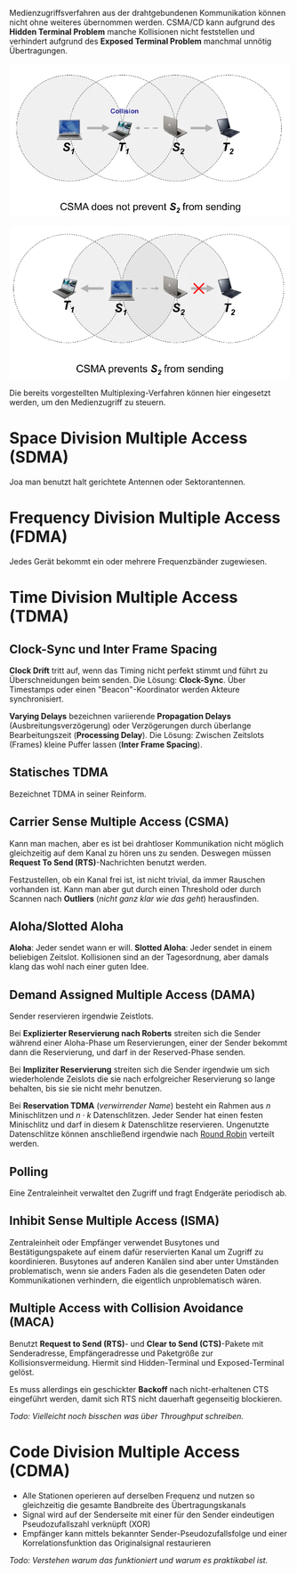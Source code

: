 Medienzugriffsverfahren aus der drahtgebundenen Kommunikation können nicht ohne weiteres übernommen werden. CSMA/CD kann aufgrund des **Hidden Terminal Problem** manche Kollisionen nicht feststellen und verhindert aufgrund des **Exposed Terminal Problem** manchmal unnötig Übertragungen.

![Hidden Terminal Problem Beispiel](img/hidden-terminal.png)

![Hidden Terminal Problem Beispiel](img/exposed-terminal.png)

Die bereits vorgestellten Multiplexing-Verfahren können hier eingesetzt werden, um den Medienzugriff zu steuern.


# Space Division Multiple Access (SDMA)
Joa man benutzt halt gerichtete Antennen oder Sektorantennen.


# Frequency Division Multiple Access (FDMA)
Jedes Gerät bekommt ein oder mehrere Frequenzbänder zugewiesen.


# Time Division Multiple Access (TDMA)

## Clock-Sync und Inter Frame Spacing
**Clock Drift** tritt auf, wenn das Timing nicht perfekt stimmt und führt zu Überschneidungen beim senden. Die Lösung: **Clock-Sync**. Über Timestamps oder einen "Beacon"-Koordinator werden Akteure synchronisiert.

**Varying Delays** bezeichnen variierende **Propagation Delays** (Ausbreitungsverzögerung) oder Verzögerungen durch überlange Bearbeitungszeit (**Processing Delay**). Die Lösung: Zwischen Zeitslots (Frames) kleine Puffer lassen (**Inter Frame Spacing**).

## Statisches TDMA
Bezeichnet TDMA in seiner Reinform.

## Carrier Sense Multiple Access (CSMA)
Kann man machen, aber es ist bei drahtloser Kommunikation nicht möglich gleichzeitig auf dem Kanal zu hören uns zu senden. Deswegen müssen **Request To Send (RTS)**-Nachrichten benutzt werden.

Festzustellen, ob ein Kanal frei ist, ist nicht trivial, da immer Rauschen vorhanden ist. Kann man aber gut durch einen Threshold oder durch Scannen nach **Outliers** (*nicht ganz klar wie das geht*) herausfinden.

## Aloha/Slotted Aloha
**Aloha**: Jeder sendet wann er will. **Slotted Aloha**: Jeder sendet in einem beliebigen Zeitslot. Kollisionen sind an der Tagesordnung, aber damals klang das wohl nach einer guten Idee.

## Demand Assigned Multiple Access (DAMA)
Sender reservieren irgendwie Zeistlots.

Bei **Explizierter Reservierung nach Roberts** streiten sich die Sender während einer Aloha-Phase um Reservierungen, einer der Sender bekommt dann die Reservierung, und darf in der Reserved-Phase senden.

Bei **Impliziter Reservierung** streiten sich die Sender irgendwie um sich wiederholende Zeislots die sie nach erfolgreicher Reservierung so lange behalten, bis sie sie nicht mehr benutzen.

Bei **Reservation TDMA** (*verwirrender Name*) besteht ein Rahmen aus $n$ Minischlitzen und $n \cdot k$ Datenschlitzen. Jeder Sender hat einen festen Minischlitz und darf in diesem $k$ Datenschlitze reservieren. Ungenutzte Datenschlitze können anschließend irgendwie nach [Round Robin](http://userpages.uni-koblenz.de/~mbrack/Dynamic%20Priority%20Round%20Robin.htm) verteilt werden.

## Polling
Eine Zentraleinheit verwaltet den Zugriff und fragt Endgeräte periodisch ab.

## Inhibit Sense Multiple Access (ISMA)
Zentraleinheit oder Empfänger verwendet Busytones und Bestätigungspakete auf einem dafür reservierten Kanal um Zugriff zu koordinieren. Busytones auf anderen Kanälen sind aber unter Umständen problematisch, wenn sie anders Faden als die gesendeten Daten oder Kommunikationen verhindern, die eigentlich unproblematisch wären.

## Multiple Access with Collision Avoidance (MACA)
Benutzt **Request to Send (RTS)**- und **Clear to Send (CTS)**-Pakete mit Senderadresse, Empfängeradresse und Paketgröße zur Kollisionsvermeidung. Hiermit sind Hidden-Terminal und Exposed-Terminal gelöst.

Es muss allerdings ein geschickter **Backoff** nach nicht-erhaltenen CTS eingeführt werden, damit sich RTS nicht dauerhaft gegenseitig blockieren.

*Todo: Vielleicht noch bisschen was über Throughput schreiben.*


# Code Division Multiple Access (CDMA)

* Alle Stationen operieren auf derselben Frequenz und nutzen so gleichzeitig die gesamte Bandbreite des Übertragungskanals
* Signal wird auf der Senderseite mit einer für den Sender eindeutigen Pseudozufallszahl verknüpft (XOR)
* Empfänger kann mittels bekannter Sender-Pseudozufallsfolge und einer Korrelationsfunktion das Originalsignal restaurieren

*Todo: Verstehen warum das funktioniert und warum es praktikabel ist.*
